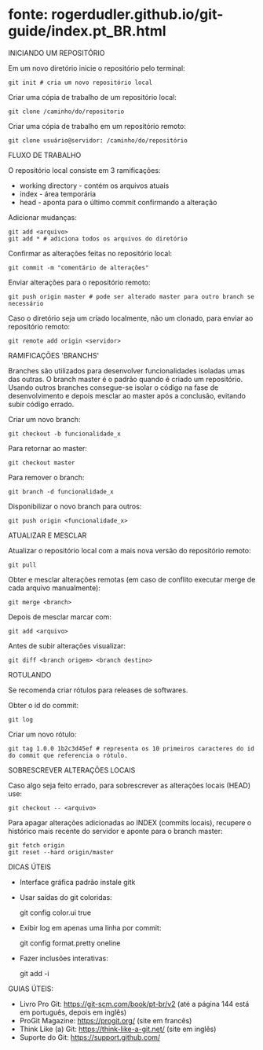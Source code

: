 # fonte: rogerdudler.github.io/git-guide/index.pt_BR.html

INICIANDO UM REPOSITÓRIO

Em um novo diretório inicie o repositório pelo terminal:

    git init # cria um novo repositório local

Criar uma cópia de trabalho de um repositório local:

    git clone /caminho/do/repositorio

Criar uma cópia de trabalho em um repositório remoto:

    git clone usuário@servidor: /caminho/do/repositório

FLUXO DE TRABALHO

O repositório local consiste em 3 ramificações:

- working directory - contém os arquivos atuais
- index - área temporária
- head - aponta para o último commit confirmando a alteração

Adicionar mudanças:

    git add <arquivo>
    git add * # adiciona todos os arquivos do diretório

Confirmar as alterações feitas no repositório local:

    git commit -m "comentário de alterações"

Enviar alterações para o repositório remoto:

    git push origin master # pode ser alterado master para outro branch se necessário

Caso o diretório seja um criado localmente, não um clonado, para enviar ao repositório remoto:

    git remote add origin <servidor>

RAMIFICAÇÕES 'BRANCHS'

Branches são utilizados para desenvolver funcionalidades isoladas umas das outras. O branch master é o padrão quando é criado um repositório. Usando outros branches consegue-se isolar o código na fase de desenvolvimento e depois mesclar ao master após a conclusão, evitando subir código errado.

Criar um novo branch:

    git checkout -b funcionalidade_x

Para retornar ao master:

    git checkout master

Para remover o branch:

    git branch -d funcionalidade_x

Disponibilizar o novo branch para outros:

    git push origin <funcionalidade_x>

ATUALIZAR E MESCLAR

Atualizar o repositório local com a mais nova versão do repositório remoto:

    git pull

Obter e mesclar alterações remotas (em caso de conflito executar merge de cada arquivo manualmente):

    git merge <branch>

Depois de mesclar marcar com:

    git add <arquivo>

Antes de subir alterações visualizar:

    git diff <branch origem> <branch destino>

ROTULANDO

Se recomenda criar rótulos para releases de softwares.

Obter o id do commit:

    git log

Criar um novo rótulo:

    git tag 1.0.0 1b2c3d45ef # representa os 10 primeiros caracteres do id do commit que referencia o rótulo.

SOBRESCREVER ALTERAÇÕES LOCAIS

Caso algo seja feito errado, para sobrescrever as alterações locais (HEAD) use:

    git checkout -- <arquivo>

Para apagar alterações adicionadas ao INDEX (commits locais), recupere o histórico mais recente do servidor e aponte para o branch master:

    git fetch origin
    git reset --hard origin/master

DICAS ÚTEIS

- Interface gráfica padrão instale gitk
- Usar saídas do git coloridas:

    git config color.ui true

- Exibir log em apenas uma linha por commit:

    git config format.pretty oneline

- Fazer inclusões interativas:

    git add -i

GUIAS ÚTEIS:

- Livro Pro Git: https://git-scm.com/book/pt-br/v2 (até a página 144 está em português, depois em inglês)
- ProGit Magazine: https://progit.org/ (site em francês)
- Think Like (a) Git: https://think-like-a-git.net/ (site em inglês)
- Suporte do Git: https://support.github.com/ 
